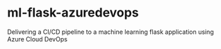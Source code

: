 # ml-flask-azuredevops
Delivering a CI/CD pipeline to a machine learning flask application using Azure Cloud DevOps 
